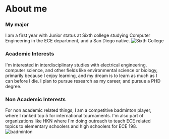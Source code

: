 # About me
### My major
I am a first year with Junior status at Sixth college studying Computer Engineering in the ECE department, and a San Diego native.
![Sixth College](https://www.hksinc.com/wp-content/uploads/2020/12/story-UCSD-H2.jpg)
### Academic Interests
I'm interested in interdisciplinary studies with electrical engineering, computer science, and other fields like environmental science or biology, primarily because I enjoy learning, and my dream is to learn as much as I can before I die. I plan to pursue research as my career, and pursue a PHD degree. 
### Non Academic Interests
For non academic related things, I am a competitive badminton player, where I ranked top 5 for international tournaments. I'm also part of organizations like HKN where I'm doing outreach to teach ECE related topics to elementary schoolers and high schoolers for ECE 198.
![badminton](badmintongif.gif)
